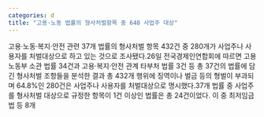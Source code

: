 ```yaml
---
categories: d
title: "고용·노동 법률의 형사처벌항목 중 648 사업주 대상"
---
```

고용·노동·복지·안전 관련 37개 법률의 형사처벌 항목 432건 중 280개가 사업주나 사용자를 처벌대상으로 하고 있는 것으로 조사됐다.26일 전국경제인연합회에 따르면 고용노동부 소관 법률 34건과 고용·복지·안전 관계 타부처 법률 3건 등 총 37건의 법률에 담긴 형사처벌 조항들을 분석한 결과 총 432개 행위에 징역이나 벌금 등의 형벌이 부과되며 64.8%인 280건은 사업주나 사용자를 처벌대상으로 명시했다.37개 법률 중 사업주를 형사처벌 대상으로 규정한 항목이 1건 이상인 법률은 총 24건이었다. 이 중 최저임금법 등 8개
